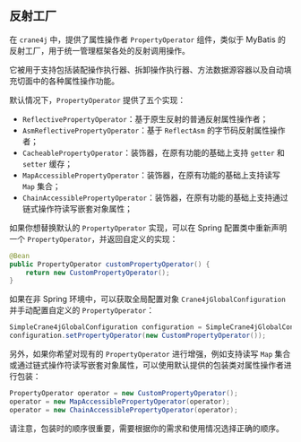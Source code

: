 ## 反射工厂

在 `crane4j` 中，提供了属性操作者 `PropertyOperator` 组件，类似于 MyBatis 的反射工厂，用于统一管理框架各处的反射调用操作。

它被用于支持包括装配操作执行器、拆卸操作执行器、方法数据源容器以及自动填充切面中的各种属性操作功能。

默认情况下，`PropertyOperator` 提供了五个实现：

- `ReflectivePropertyOperator`：基于原生反射的普通反射属性操作者；
- `AsmReflectivePropertyOperator`：基于 `ReflectAsm` 的字节码反射属性操作者；
- `CacheablePropertyOperator`：装饰器，在原有功能的基础上支持 `getter` 和 `setter` 缓存；
- `MapAccessiblePropertyOperator`：装饰器，在原有功能的基础上支持读写 `Map` 集合；
- `ChainAccessiblePropertyOperator`：装饰器，在原有功能的基础上支持通过链式操作符读写嵌套对象属性；

如果你想替换默认的 `PropertyOperator` 实现，可以在 Spring 配置类中重新声明一个 `PropertyOperator`，并返回自定义的实现：

```java
@Bean
public PropertyOperator customPropertyOperator() {
    return new CustomPropertyOperator();
}
```

如果在非 Spring 环境中，可以获取全局配置对象 `Crane4jGlobalConfiguration` 并手动配置自定义的 `PropertyOperator`：

```java
SimpleCrane4jGlobalConfiguration configuration = SimpleCrane4jGlobalConfiguration.create();
configuration.setPropertyOperator(new CustomPropertyOperator());
```

另外，如果你希望对现有的 `PropertyOperator` 进行增强，例如支持读写 `Map` 集合或通过链式操作符读写嵌套对象属性，可以使用默认提供的包装类对属性操作者进行包装：

```java
PropertyOperator operator = new CustomPropertyOperator();
operator = new MapAccessiblePropertyOperator(operator);
operator = new ChainAccessiblePropertyOperator(operator);
```

请注意，包装时的顺序很重要，需要根据你的需求和使用情况选择正确的顺序。